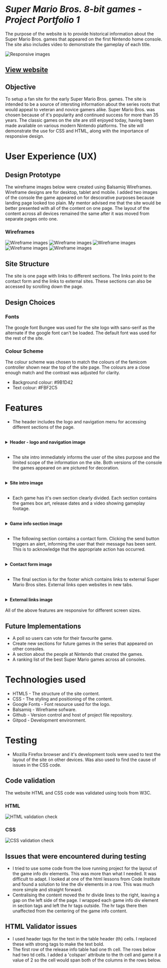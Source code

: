 # **_Super Mario Bros. 8-bit games - Project Portfolio 1_**

The purpose of the website is to provide historical information about the Super Mario Bros. games that appeared on the first Nintendo home console. The site also includes video to demonstrate the gameplay of each title. 

![Responsive images](read-me-files/responsive.png)

## [View website](https://jw-coder84.github.io/CI-Project-Portfolio-1/)

## Objective
To setup a fan site for the early Super Mario Bros. games. The site is intended to be a source of intersting information about the series roots that would appeal to veteran and novice gamers alike. Super Mario Bros. was chosen because of it's popularity and continued success for more than 35 years. The classic games on the site are still enjoyed today, having been made available on various modern Nintendo platforms. The site will demonstrate the use for CSS and HTML, along with the importance of responsive design.

# User Experience (UX)
## Design Prototype
The wireframe images below were created using Balsamiq Wireframes. Wireframe designs are for desktop, tablet and mobile. I added two images of the console the game appeared on for descorative purposes because landing page looked too plain. My mentor advised me that the site would be better presented with all of the content on one page. The layout of the content across all devices remained the same after it was moved from separate pages onto one. 

### Wireframes

![Wireframe images](read-me-files/wireframe-1.png)
![Wireframe images](read-me-files/wireframe-2.png)
![Wireframe images](read-me-files/wireframe-3.png)
![Wireframe images](read-me-files/wireframe-4.png)
![Wireframe images](read-me-files/wireframe-5.png)

## Site Structure
The site is one page with links to different sections. The links point to the contact form and the links to external sites. These sections can also be accessed by scrolling down the page.

## Design Choices

### Fonts
The google font Bungee was used for the site logo with sans-serif as the alternate if the google font can't be loaded. The default font was used for the rest of the site. 

### Colour Scheme
The colour scheme was chosen to match the colours of the famicom controller shown near the top of the site page. The colours are a close enough match and the contrast was adjusted for clarity. 

* Background colour: #9B1D42
* Text colour: #FBF2C5 


# Features

* The header includes the logo and navigation menu for accessing different sections of the page.
<br>
<details><summary><b>Header - logo and navigation image</b></summary>

![Logo and navigation image](read-me-files/header.png)
</details><br>

* The site intro immediately informs the user of the sites purpose and the limited scope of the information on the site. Both versions of the console the games appeared on are pictured for decoration.
<br>
<details><summary><b>Site intro image</b></summary>

![Site intro image](read-me-files/site-intro.png)
</details><br>

* Each game has it's own section clearly divided. Each section contains the games box art, release dates and a video showing gameplay footage.
<br>
<details><summary><b>Game info section image</b></summary>

![Game info section image](read-me-files/game-info.png)
</details><br>

* The following section contains a contact form. Clicking the send button triggers an alert, informing the user that their message has been sent. This is to acknowledge that the appropriate action has occurred.
<br>
<details><summary><b>Contact form image</b></summary>

![Contact form image](read-me-files/contact-form.png)
</details><br>


* The final section is for the footer which contains links to external Super Mario Bros sites. External links open websites in new tabs.
<br>
<details><summary><b>External links image</b></summary>

![External links image](read-me-files/external-links.png)
</details><br>
All of the above features are responsive for different screen sizes.


## Future Implementations

* A poll so users can vote for their favourite game.
* Create new sections for future games in the series that appeared on other consoles.
* A section about the people at Nintendo that created the games.
* A ranking list of the best Super Mario games across all consoles.

# Technologies used
* HTML5 - The structure of the site content.
* CSS - The styling and positioning of the content.
* Google Fonts - Font resource used for the logo.
* Balsamiq - Wireframe sofware.
* Github - Version control and host of project file repository.
* Gitpod - Development environment.

# Testing
* Mozilla Firefox browser and it's development tools were used to test the layout of the site on other devices. Was also used to find the cause of issues in the CSS code.
## Code validation
The website HTML and CSS code was validated using tools from W3C.
### HTML
![HTML validation check](read-me-files/html-validator.png)

### CSS
![CSS validation check](read-me-files/css-validator.png)

## Issues that were encountered during testing
* I tried to use some code from the love running project for the layout of the game info div elements. This was more than what I needed. It was difficult to adapt. I looked at one of the html lessons from Code Institute and found a solution to line the div elements in a row. This was much more simple and straight forward.
* Centralising the content moved the hr divide lines to the right, leaving a gap on the left side of the page. I wrapped each game info div element in section tags and left the hr tags outside. The hr tags there then unaffected from the centering of the game info content.

## HTML Validator issues
* I used header tags for the text in the table header (th) cells. I replaced these with strong tags to make the text bold.
* The first row of the release info table had one th cell. The rows below had two td cells. I added a 'colspan' attribute to the th cell and game it a value of 2 so the cell would span both of the columns in the rows below.


